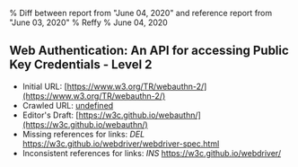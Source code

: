 % Diff between report from "June 04, 2020" and reference report from "June 03, 2020"
% Reffy
% June 04, 2020

## Web Authentication: An API for accessing Public Key Credentials - Level 2

- Initial URL: [https://www.w3.org/TR/webauthn-2/](https://www.w3.org/TR/webauthn-2/)
- Crawled URL: [undefined](undefined)
- Editor's Draft: [https://w3c.github.io/webauthn/](https://w3c.github.io/webauthn/)
- Missing references for links: *DEL* https://w3c.github.io/webdriver/webdriver-spec.html
- Inconsistent references for links: *INS* https://w3c.github.io/webdriver/


